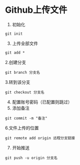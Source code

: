 # Github上传文件
1. 初始化
~~~
git init
~~~
3. 上传全部文件
~~~
git add *
~~~
2.创建分支
~~~
git branch 分支名
~~~ 
3.转到该分支
~~~
git checkout 分支名
~~~
4. 配置账号密码（已配置则跳过）
5. 添加备注
~~~
git commit -m "备注"
~~~
6.文件上传的位置
~~~
git remote add origin 远程分支链接
~~~
7. 开始推送
~~~
git push -u origin 分支名
~~~